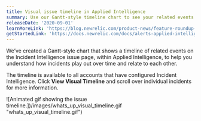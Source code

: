 ```yaml
---
title: Visual issue timeline in Applied Intelligence
summary: Use our Gantt-style timeline chart to see your related events.
releaseDate: '2020-09-01'
learnMoreLink: 'https://blog.newrelic.com/product-news/feature-roundup-applied-intelligence/'
getStartedLink: 'https://docs.newrelic.com/docs/alerts-applied-intelligence/applied-intelligence/incident-intelligence/get-started-incident-intelligence'
---
```


We’ve created a Gantt-style chart that shows a timeline of related events on the Incident Intelligence issue page, within Applied Intelligence, to help you understand how incidents play out over time and relate to each other.

The timeline is available to all accounts that have configured Incident Intelligence. Click **View Visual Timeline** and scroll over individual incidents for more information.

![Animated gif showing the issue timeline.])/images/whats_up_visual_timeline.gif "whats_up_visual_timeline.gif")
